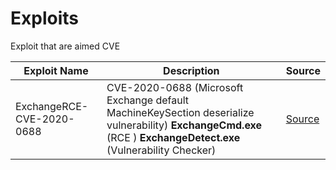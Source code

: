# Exploits
Exploit that are aimed CVE

| Exploit Name| Description | Source |
| --------------- | --------------- | --------------- |
| ExchangeRCE-CVE-2020-0688 | CVE-2020-0688 (Microsoft Exchange default MachineKeySection deserialize vulnerability) **ExchangeCmd.exe** (RCE ) **ExchangeDetect.exe** (Vulnerability Checker)| [Source](https://github.com/zcgonvh/CVE-2020-0688) 
